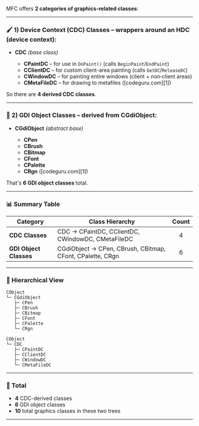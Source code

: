 MFC offers **2 categories of graphics-related classes**:

---

### 🖌️ 1) **Device Context (CDC) Classes** – wrappers around an **HDC** (device context):

* **CDC** *(base class)*

  * **CPaintDC** – for use in `OnPaint()` (calls `BeginPaint`/`EndPaint`)
  * **CClientDC** – for custom client-area painting (calls `GetDC`/`ReleaseDC`)
  * **CWindowDC** – for painting entire windows (client + non‑client areas)
  * **CMetaFileDC** – for drawing to metafiles ([codeguru.com][1])

So there are **4 derived CDC classes**.

---

### 🎨 2) **GDI Object Classes** – derived from **CGdiObject**:

* **CGdiObject** *(abstract base)*

  * **CPen**
  * **CBrush**
  * **CBitmap**
  * **CFont**
  * **CPalette**
  * **CRgn** ([codeguru.com][1])

That's **6 GDI object classes** total.

---

### 📊 Summary Table

| Category               | Class Hierarchy                                           | Count |
| ---------------------- | --------------------------------------------------------- | :---: |
| **CDC Classes**        | CDC → CPaintDC, CClientDC, CWindowDC, CMetaFileDC         |   4   |
| **GDI Object Classes** | CGdiObject → CPen, CBrush, CBitmap, CFont, CPalette, CRgn |   6   |

---

### 🌳 Hierarchical View

```
CObject
└─ CGdiObject
   ├─ CPen
   ├─ CBrush
   ├─ CBitmap
   ├─ CFont
   ├─ CPalette
   └─ CRgn

CObject
└─ CDC
   ├─ CPaintDC
   ├─ CClientDC
   ├─ CWindowDC
   └─ CMetaFileDC
```

---

### 🔁 Total

* **4** CDC-derived classes
* **6** GDI object classes
* **10** total graphics classes in these two trees

---
